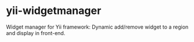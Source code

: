 yii-widgetmanager
=================

Widget manager for Yii framework: Dynamic add/remove widget to a region and display in front-end.
